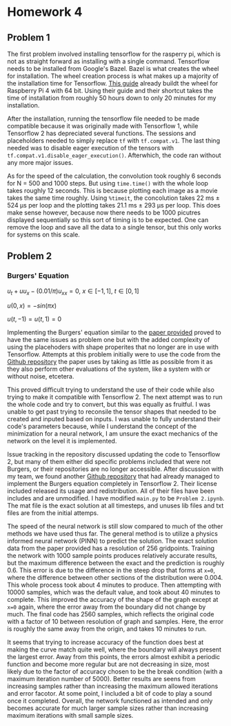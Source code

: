 # Homework 4

## Problem 1

The first problem involved installing tensorflow for the rasperry pi, which is not as straight forward as installing with a single command. Tensorflow needs to be installed from Google's Bazel. Bazel is what creates the wheel for installation. The wheel creation process is what makes up a majority of the installation time for Tensorflow. [This guide](https://qengineering.eu/install-tensorflow-2.4.0-on-raspberry-64-os.html) already buildt the wheel for Raspberry Pi 4 with 64 bit. Using their guide and their shortcut takes the time of installation from roughly 50 hours down to only 20 minutes for my installation.

After the installation, running the tensorflow file needed to be made compatible because it was originally made with Tensorflow 1, while Tensorflow 2 has depreciated several functions. The sessions and placeholders needed to simply replace `tf` with `tf.compat.v1`. The last thing needed was to disable eager execution of the tensors with `tf.compat.v1.disable_eager_execution()`. Afterwhich, the code ran without any more major issues.

As for the speed of the calculation, the convolution took roughly 6 seconds for N = 500 and 1000 steps. But using `time.time()` with the whole loop takes roughly 12 seconds. This is because plotting each image as a movie takes the same time roughly. Using `%timeit`, the concolution takes 22 ms ± 524 µs per loop and the plotting takes 21.1 ms ± 293 µs per loop. This does make sense however, because now there needs to be 1000 picutres displayed sequentially so this sort of timing is to be expected. One can remove the loop and save all the data to a single tensor, but this only works for systems on this scale.

## Problem 2

### Burgers' Equation
$u_t + uu_x - (0.01/\pi)u_{xx} = 0$,    $x \in [-1,1]$,     $t \in [0,1]$

$u(0,x)=-sin(\pi x)$

$u(t,-1) = u(t,1) = 0$

Implementing the Burgers' equation similar to the [paper provided](https://arxiv.org/pdf/1711.10561.pdf) proved to have the same issues as problem one but with the added complexity of using the placehoders with shape properites that no longer are in use with  Tensorflow. Attempts at this problem initially were to use the code from the [Github repository](https://github.com/maziarraissi/PINNs) the paper uses by taking as little as possible from it as they also perform other evaluations of the system, like a system with or without noise, etcetera. 

This proved difficult trying to understand the use of their code while also trying to make it compatible with Tensorflow 2. The next attempt was to run the whole code and try to convert, but this was equally as fruitful. I was unable to get past trying to reconsile the tensor shapes that needed to be created and inputed based on inputs. I was unable to fully understand their code's parameters because, while I understand the concept of the minimization for a neural network, I am unsure the exact mechanics of the network on the level it is implemented.

Issue tracking in the repository discussed updating the code to Tensorflow 2, but many of them either did specific problems included that were not Burgers, or their repositories are no longer accessible. After discussion with my team, we found another [Github repository](https://github.com/okada39/pinn_burgers) that had already managed to implement the Burgers equation completely in Tensorflow 2. Their license included released its usage and redistribution. All of their files have been includes and are unmodified. I have modified `main.py` to be `Problem 2.ipynb`. The mat file is the exact solution at all timesteps, and unuses lib files and txt files are from the initial attemps.

The speed of the neural network is still slow compared to much of the other methods we have used thus far. The general method is to utilize a physics informed neural network (PINN) to predict the solution. The exact solution data from the paper provided has a resolution of 256 gridpoints. Training the network with 1000 sample points produces relatively accurate results, but the maximum difference between the exact and the prediction is roughly 0.6. This error is due to the difference in the steep drop that forms at `x=0`, where the difference between other sections of the distribution were 0.004. This whole process took about 4 minutes to produce. Then attempting with 10000 samples, which was the default value, and took about 40 minutes to complete. This improved the accuracy of the shape of the graph except at `x=0` again, where the error away from the boundary did not change by much. The final code has 2560 samples, which reflects the original code with a factor of 10 between resolution of graph and samples. Here, the error is roughly the same away from the origin, and takes 10 minutes to run.

It seems that trying to increase accuracy of the function does best at making the curve match quite well, where the boundary will always present the largest error. Away from this points, the errors almost exhibit a periodic function and become more regular but are not decreasing in size, most likely due to the factor of accuracy chosen to be the break condition (with a maximum iteration number of 5000). Better results are seens from increasing samples rather than increasing the maximum allowed iterations and error facotor. At some point, I included a bit of code to play a sound once it completed. Overall, the network functioned as intended and only becomes accurate for much larger sample sizes rather than increasing maximum iterations with small sample sizes.